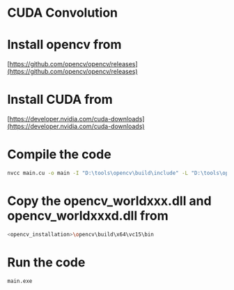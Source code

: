 # CUDA Convolution


# Install opencv from
[https://github.com/opencv/opencv/releases](https://github.com/opencv/opencv/releases)

# Install CUDA from
[https://developer.nvidia.com/cuda-downloads](https://developer.nvidia.com/cuda-downloads)

# Compile the code
```bash
nvcc main.cu -o main -I "D:\tools\opencv\build\include" -L "D:\tools\opencv\build\x64\vc15\lib" -lopencv_world451 -lopencv_world451d
```

# Copy the opencv_worldxxx.dll and opencv_worldxxxd.dll from
```bash
<opencv_installation>\opencv\build\x64\vc15\bin
```

# Run the code
```bash
main.exe
```
